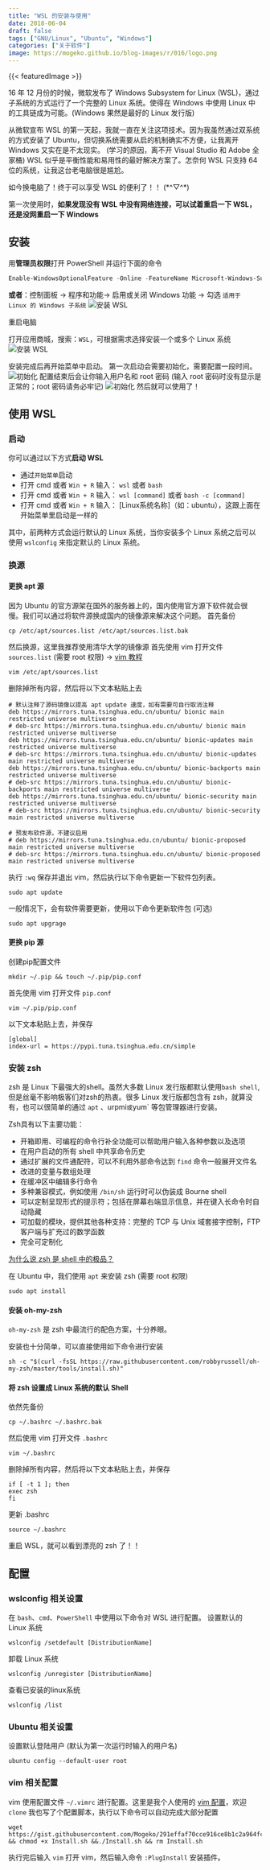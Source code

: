 ```yaml
---
title: "WSL 的安装与使用"
date: 2018-06-04
draft: false
tags: ["GNU/Linux", "Ubuntu", "Windows"]
categories: ["关于软件"]
image: https://mogeko.github.io/blog-images/r/016/logo.png
---
```


{{< featuredImage >}}

16 年 12 月份的时候，微软发布了 Windows Subsystem for Linux (WSL)，通过子系统的方式运行了一个完整的 Linux 系统。使得在 Windows 中使用 Linux 中的工具链成为可能。(Windows 果然是最好的 Linux 发行版)

从微软宣布 WSL 的第一天起，我就一直在关注这项技术。因为我虽然通过双系统的方式安装了 Ubuntu，但切换系统需要从启的机制确实不方便，让我离开 Windows 又实在是不太现实。 (学习的原因，离不开 Visual Studio 和 Adobe 全家桶) WSL 似乎是平衡性能和易用性的最好解决方案了。怎奈何 WSL 只支持 64 位的系统，让我这台老电脑很是尴尬。

如今换电脑了！终于可以享受 WSL 的便利了！！ (\*^▽^\*)

第一次使用时，**如果发现没有 WSL 中没有网络连接，可以试着重启一下 WSL，还是没网重启一下 Windows**

<!-- more -->

## 安装

用**管理员权限**打开 PowerShell 并运行下面的命令

```PowerShell
Enable-WindowsOptionalFeature -Online -FeatureName Microsoft-Windows-Subsystem-Linux
```

**或者**：控制面板 -> 程序和功能-> 启用或关闭 Windows 功能 -> 勾选 `适用于 Linux 的 Windows 子系统`
![安装 WSL](https://mogeko.github.io/blog-images/r/016/install_1.png)

重启电脑

打开应用商城，搜索：`WSL`，可根据需求选择安装一个或多个 Linux 系统
![安装 WSL](https://mogeko.github.io/blog-images/r/016/install_2.png)

安装完成后再开始菜单中启动。
第一次启动会需要初始化，需要配置一段时间。
![初始化](https://mogeko.github.io/blog-images/r/016/init_1.png)
配置结束后会让你输入用户名和 root 密码 (输入 root 密码时没有显示是正常的；root 密码请务必牢记)
![初始化](https://mogeko.github.io/blog-images/r/016/init_2.png)
然后就可以使用了！

## 使用 WSL

### 启动

你可以通过以下方式**启动 WSL**

- 通过`开始菜单`启动
- 打开 cmd 或者 `Win + R` 输入： `wsl` 或者 `bash`
- 打开 cmd 或者 `Win + R` 输入： `wsl [command]` 或者 `bash -c [command]`
- 打开 cmd 或者 `Win + R` 输入： [Linux系统名称]（如：ubuntu），这跟上面在开始菜单里启动是一样的

其中，前两种方式会运行默认的 Linux 系统，当你安装多个 Linux 系统之后可以使用 `wslconfig` 来指定默认的 Linux 系统。

### 换源

#### 更换 apt 源

因为 Ubuntu 的官方源架在国外的服务器上的，国内使用官方源下软件就会很慢。我们可以通过将软件源换成国内的镜像源来解决这个问题。
首先备份

```shell
cp /etc/apt/sources.list /etc/apt/sources.list.bak
```

然后换源，这里我推荐使用清华大学的镜像源
首先使用 vim 打开文件 `sources.list` (需要 root 权限) -> [vim 教程](http://www.runoob.com/linux/linux-vim.html)

```shell
vim /etc/apt/sources.list
```

删除掉所有内容，然后将以下文本粘贴上去

```shell
# 默认注释了源码镜像以提高 apt update 速度，如有需要可自行取消注释
deb https://mirrors.tuna.tsinghua.edu.cn/ubuntu/ bionic main restricted universe multiverse
# deb-src https://mirrors.tuna.tsinghua.edu.cn/ubuntu/ bionic main restricted universe multiverse
deb https://mirrors.tuna.tsinghua.edu.cn/ubuntu/ bionic-updates main restricted universe multiverse
# deb-src https://mirrors.tuna.tsinghua.edu.cn/ubuntu/ bionic-updates main restricted universe multiverse
deb https://mirrors.tuna.tsinghua.edu.cn/ubuntu/ bionic-backports main restricted universe multiverse
# deb-src https://mirrors.tuna.tsinghua.edu.cn/ubuntu/ bionic-backports main restricted universe multiverse
deb https://mirrors.tuna.tsinghua.edu.cn/ubuntu/ bionic-security main restricted universe multiverse
# deb-src https://mirrors.tuna.tsinghua.edu.cn/ubuntu/ bionic-security main restricted universe multiverse

# 预发布软件源，不建议启用
# deb https://mirrors.tuna.tsinghua.edu.cn/ubuntu/ bionic-proposed main restricted universe multiverse
# deb-src https://mirrors.tuna.tsinghua.edu.cn/ubuntu/ bionic-proposed main restricted universe multiverse
```

执行 `:wq` 保存并退出 vim，然后执行以下命令更新一下软件包列表。

```shell
sudo apt update
```

一般情况下，会有软件需要更新，使用以下命令更新软件包 (可选)

```shell
sudo apt upgrage
```

#### 更换 pip 源

创建pip配置文件

```shell
mkdir ~/.pip && touch ~/.pip/pip.conf
```

首先使用 vim 打开文件 `pip.conf`

```shell
vim ~/.pip/pip.conf
```

以下文本粘贴上去，并保存

```shell
[global]
index-url = https://pypi.tuna.tsinghua.edu.cn/simple
```

### 安装 zsh

zsh 是 Linux 下最强大的shell。虽然大多数 Linux 发行版都默认使用`bash shell`, 但是丝毫不影响极客们对zsh的热衷。很多 Linux 发行版都包含有 zsh，就算没有，也可以很简单的通过 `apt` 、urpmi`或`yum` 等包管理器进行安装。

Zsh具有以下主要功能：

- 开箱即用、可编程的命令行补全功能可以帮助用户输入各种参数以及选项
- 在用户启动的所有 shell 中共享命令历史
- 通过扩展的文件通配符，可以不利用外部命令达到 `find` 命令一般展开文件名
- 改进的变量与数组处理
- 在缓冲区中编辑多行命令
- 多种兼容模式，例如使用 `/bin/sh` 运行时可以伪装成 Bourne shell
- 可以定制呈现形式的提示符；包括在屏幕右端显示信息，并在键入长命令时自动隐藏
- 可加载的模块，提供其他各种支持：完整的 TCP 与 Unix 域套接字控制，FTP 客户端与扩充过的数学函数
- 完全可定制化

[为什么说 zsh 是 shell 中的极品？](https://www.zhihu.com/question/21418449)

在 Ubuntu 中，我们使用 `apt` 来安装 zsh (需要 root 权限)

```shell
sudo apt install
```

#### 安装 oh-my-zsh

`oh-my-zsh` 是 zsh 中最流行的配色方案，十分养眼。

安装也十分简单，可以直接使用如下命令进行安装

```shell
sh -c "$(curl -fsSL https://raw.githubusercontent.com/robbyrussell/oh-my-zsh/master/tools/install.sh)"
```

#### 将 zsh 设置成 Linux 系统的默认 Shell

依然先备份

```shell
cp ~/.bashrc ~/.bashrc.bak
```

然后使用 vim 打开文件 `.bashrc`

```shell
vim ~/.bashrc
```

删除掉所有内容，然后将以下文本粘贴上去，并保存

```shell
if [ -t 1 ]; then
exec zsh
fi
```

更新 .bashrc

```shell
source ~/.bashrc
```

重启 WSL，就可以看到漂亮的 zsh 了！！

## 配置

### wslconfig 相关设置

在 `bash`、`cmd`、`PowerShell` 中使用以下命令对 WSL 进行配置。
设置默认的 Linux 系统

```shell
wslconfig /setdefault [DistributionName]
```

卸载 Linux 系统

```shell
wslconfig /unregister [DistributionName]
```

查看已安装的linux系统

```shell
wslconfig /list
```

### Ubuntu 相关设置

设置默认登陆用户 (默认为第一次运行时输入的用户名)

```shell
ubuntu config --default-user root
```

### vim 相关配置

vim 使用配置文件 `~/.vimrc` 进行配置。这里是我个人使用的 [vim 配置](https://gist.github.com/291effaf70cce916ce8b1c2a964fcc0d)，欢迎 `clone`
我也写了个配置脚本，执行以下命令可以自动完成大部分配置

```shell
wget https://gist.githubusercontent.com/Mogeko/291effaf70cce916ce8b1c2a964fcc0d/raw/2dd5167e0af890c3a3f636a960befe53e7ab8f57/Install.sh && chmod +x Install.sh &&./Install.sh && rm Install.sh
```

执行完后输入 `vim` 打开 vim，然后输入命令 `:PlugInstall` 安装插件。
